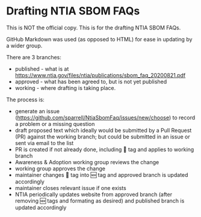 # Drafting NTIA SBOM FAQs

This is NOT the official copy.
This is for the drafting NTIA SBOM FAQs.

GitHub Markdown was used (as opposed to HTML)
for ease in updating by a wider group. 

There are 3 branches:
- published - what is at https://www.ntia.gov/files/ntia/publications/sbom_faq_20200821.pdf
- approved - what has been agreed to, but is not yet published
- working - where drafting is taking place.

The process is:
- generate an issue (https://github.com/sparrell/NtiaSbomFaq/issues/new/choose) to record a problem or a missing question
- draft proposed text which ideally would be submitted by a Pull Request (PR) against the working branch; but could be submitted in an issue or sent via email to the list
- PR is created if not already done, including :construction: tag and applies to working branch
- Awareness & Adoption working group reviews the change
- working group approves the change
- maintainer changes :construction: tag into :new: tag and approved branch is updated accordingly
- maintainer closes relevant issue if one exists
- NTIA periodically updates website from approved branch (after removing :new: tags and formating as desired) and published branch is updated accordingly
